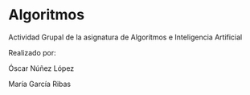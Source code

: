 # Algoritmos

Actividad Grupal de la asignatura de Algorítmos e Inteligencia Artificial

Realizado por: 

  Óscar Núñez López

  María García Ribas
